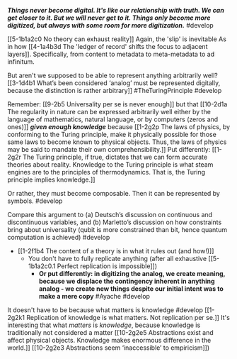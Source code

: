 ***Things never become digital. It's like our relationship with truth. We can get closer to it. But we will never get to it. Things only become more digitized, but always with some room for more digitization.*** #develop 

[[5-1b1a2c0 No theory can exhaust reality]]
	Again, the 'slip' is inevitable 
		As in how [[4-1a4b3d The 'ledger of record' shifts the focus to adjacent layers]]. Specifically, from content to metadata to meta-metadata to ad infinitum.

But aren't we supposed to be able to represent anything arbitrarily well?
	[[3-1d4b1 What’s been considered ‘analog’ must be represented digitally, because the distinction is rather arbitrary]]
#TheTuringPrinciple 
#develop 

Remember: [[9-2b5 Universality per se is never enough]] but that [[10-2d1a The regularity in nature can be expressed arbitrarily well either by the language of mathematics, natural language, or by computers (zeros and ones)]] ***given enough knowledge*** because [[1-2g2p The laws of physics, by conforming to the Turing principle, make it physically possible for those same laws to become known to physical objects. Thus, the laws of physics may be said to mandate their own comprehensibility.]] 
	Put differently: [[1-2g2r The Turing principle, if true, dictates that we can form accurate theories about reality. Knowledge to the Turing principle is what steam engines are to the principles of thermodynamics. That is, the Turing principle implies knowledge.]]

Or rather, they must become composable. Then it can be represented by symbols. #develop 

Compare this argument to (a) Deutsch’s discussion on continuous and discontinuous variables, and (b) Marletto’s discussion on how constraints bring about universality (qubit is more constrained than bit, hence quantum computation is achieved) #develop 

- [[1-2f1b4 The content of a theory is in what it rules out (and how!)]]
	- You don't have to fully replicate anything (after all exhaustive [[5-1b1a2c0.1 Perfect replication is impossible]])
		- **Or put differently: in digitizing the analog, we create meaning, because we displace the contingency inherent in anything analog - we create new things despite our initial intent was to make a mere copy** #Ayache  #develop 

It doesn't have to be because what matters is knowledge #develop 
	[[1-2g2k1 Replication of knowledge is what matters. Not replication per se.]]
		It's interesting that what *matters* is *knowledge*, because knowledge is traditionally not considered a matter
			[[10-2g2e5 Abstractions exist and affect physical objects. Knowledge makes enormous difference in the world.]] 
				[[10-2g2e3 Abstractions seem ‘inaccessible’ to empiricism]])